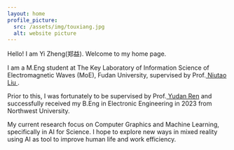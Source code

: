 ```yaml
---
layout: home
profile_picture:
  src: /assets/img/touxiang.jpg
  alt: website picture
---
```


<p>
  Hello! I am Yi Zheng(郑益). Welcome to my home page.
</p>
<p>
  I am a M.Eng student at <a herf="https://emwlab.fudan.edu.cn/">The Key Laboratory of Information Science of Electromagnetic Waves (MoE)</a>, Fudan University, supervised by Prof.<a href="http://www.it.fudan.edu.cn/Data/View/3966">  Niutao Liu </a>.<br>
<p>
<p>
  Prior to this, I was fortunately to be supervised by Prof.<a href="https://faculty.nwu.edu.cn/YudanRen/zh_CN/yjfx/81077/list/6"> Yudan Ren</a> and successfully received my B.Eng in Electronic Engineering in 2023 from Northwest University. 
<p>    
  My current research focus on Computer Graphics and Machine Learning, specifically in AI for Science. 
  I hope to explore new ways in mixed reality using AI as tool to improve human life and work efficiency. 
<p>